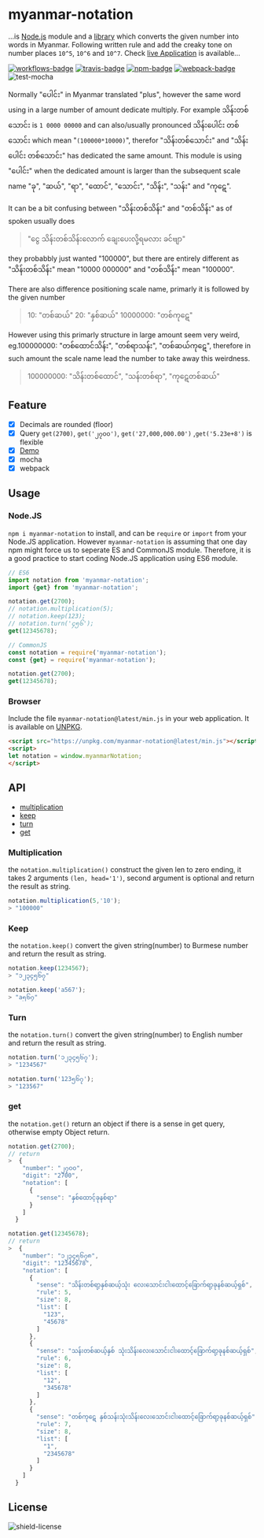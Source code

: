 # myanmar-notation

...is [Node.js](#nodejs) module and a [library](#browser) which converts the given number into words in Myanmar. Following written rule and add the creaky tone on number places `10^5`, `10^6` and `10^7`. Check [live Application][demo] is available...

[![workflows-badge]][workflows]
[![travis-badge]][travis]
[![npm-badge]][npm]
[![webpack-badge]][latest-min]
![test-mocha]



Normally "ပေါင်း" in Myanmar translated "plus", however the same word using in a large number of amount dedicate multiply. For example
သိန်းတစ်သောင်း is `1 0000 00000` and can also/usually pronounced သိန်းပေါင်း တစ်သောင်း which mean "`(100000*10000)`", therefor "သိန်းတစ်သောင်း" and "သိန်းပေါင်း တစ်သောင်း" has dedicated the same amount. This module is using "ပေါင်း" when the dedicated amount is larger than the subsequent scale name "ခု", "ဆယ်", "ရာ", "ထောင်", "သောင်း", "သိန်း", "သန်း" and "ကု​ဋေ​".

It can be a bit confusing between "သိန်းတစ်သိန်း" and "တစ်သိန်း" as of spoken usually does

> "ငွေ သိန်းတစ်သိန်းလောက်  ချေးပေးလို့ရမလား ခင်ဗျာ"

they probabbly just wanted "100000",
but there are entirely different as "သိန်းတစ်သိန်း" mean "10000 000000" and "တစ်သိန်း" mean "100000".

There are also difference positioning scale name, primarly it is followed by the given number

> 10: "တစ်ဆယ်" 20: "နှစ်ဆယ်" 10000000: "တစ်ကု​ဋေ​"

However using this primarly structure in large amount seem very weird, eg.100000000: "တစ်ထောင်သိန်း", "တစ်ရာသန်း", "တစ်ဆယ်ကု​ဋေ​", therefore in such amount the scale name lead the number to take away this weirdness.

> 100000000: "သိန်းတစ်ထောင်", "သန်းတစ်ရာ", "ကု​ဋေ​တစ်ဆယ်"

## Feature

- [x] Decimals are rounded (floor)
- [x] Query `get(2700)`, `get('၂၇၀၀')`, `get('27,000,000.00')` ,`get('5.23e+8')` is flexible
- [x] [Demo][demo]
- [x] mocha
- [x] webpack

## Usage

### Node.JS

`npm i myanmar-notation` to install, and can be `require` or `import` from your Node.JS application. However `myanmar-notation` is assuming that one day npm might force us to seperate ES and CommonJS module. Therefore, it is a good practice to start coding Node.JS application using ES6 module.

```js
// ES6
import notation from 'myanmar-notation';
import {get} from 'myanmar-notation';

notation.get(2700);
// notation.multiplication(5);
// notation.keep(123);
// notation.turn('၄၅၆');
get(12345678);

// CommonJS
const notation = require('myanmar-notation');
const {get} = require('myanmar-notation');

notation.get(2700);
get(12345678);
```

### Browser

Include the file `myanmar-notation@latest/min.js` in your web application. It is available on [UNPKG][unpkg].

```html
<script src="https://unpkg.com/myanmar-notation@latest/min.js"></script>
<script>
let notation = window.myanmarNotation;
</script>
```

## API

- [multiplication](#multiplication)
- [keep](#keep)
- [turn](#turn)
- [get](#get)

### Multiplication

the `notation.multiplication()` construct the given len to zero ending, it takes 2 arguments `(len, head='1')`, second argument is optional and return the result as string.

```js
notation.multiplication(5,'10');
> "100000"
```

### Keep

the `notation.keep()` convert the given string(number) to Burmese number and return the result as string.

```js
notation.keep(1234567);
> "၁၂၃၄၅၆၇"

notation.keep('a567');
> "a၅၆၇"
```

### Turn

the `notation.turn()` convert the given string(number) to English number and return the result as string.

```js
notation.turn('၁၂၃၄၅၆၇');
> "1234567"

notation.turn('123၅၆၇');
> "123567"
```

### get

the `notation.get()` return an object if there is a sense in get query, otherwise empty Object return.

```js
notation.get(2700);
// return
>  {
    "number": "၂၇၀၀",
    "digit": "2700",
    "notation": [
      {
        "sense": "နှစ်ထောင့်ခုနစ်ရာ"
      }
    ]
  }

notation.get(12345678);
// return
>  {
    "number": "၁၂၃၄၅၆၇၈",
    "digit": "12345678",
    "notation": [
      {
        "sense": "သိန်းတစ်ရာ့နှစ်ဆယ့်သုံး လေးသောင်းငါးထောင့်ခြောက်ရာ့ခုနစ်ဆယ့်ရှစ်",
        "rule": 5,
        "size": 8,
        "list": [
          "123",
          "45678"
        ]
      },
      {
        "sense": "သန်းတစ်ဆယ့်နှစ် သုံးသိန်းလေးသောင်းငါးထောင့်ခြောက်ရာ့ခုနစ်ဆယ့်ရှစ်",
        "rule": 6,
        "size": 8,
        "list": [
          "12",
          "345678"
        ]
      },
      {
        "sense": "တစ်ကု​ဋေ​ နှစ်သန်းသုံးသိန်းလေးသောင်းငါးထောင့်ခြောက်ရာ့ခုနစ်ဆယ့်ရှစ်",
        "rule": 7,
        "size": 8,
        "list": [
          "1",
          "2345678"
        ]
      }
    ]
  }
```

## License

![shield-license]

[demo]: https://khensolomon.github.io/myanmar-notation/
[workflows-badge]: https://github.com/khensolomon/myanmar-notation/workflows/Node/badge.svg
[workflows]: https://github.com/khensolomon/myanmar-notation/actions/workflows/node.yml
[test-mocha]: https://img.shields.io/badge/test-mocha-green.svg?longCache=true
[webpack-badge]: https://img.shields.io/badge/webpack-yes-green.svg?longCache=true
[latest-min]: https://unpkg.com/myanmar-notation@latest/min.js
[unpkg]: https://unpkg.com/
[travis-badge]: https://travis-ci.com/khensolomon/myanmar-notation.svg
[travis]: https://travis-ci.com/khensolomon/myanmar-notation
[npm-badge]: https://img.shields.io/npm/dt/myanmar-notation.svg
[npm]: https://www.npmjs.com/package/myanmar-notation
[shield-license]: https://img.shields.io/github/license/khensolomon/myanmar-notation?style=social
